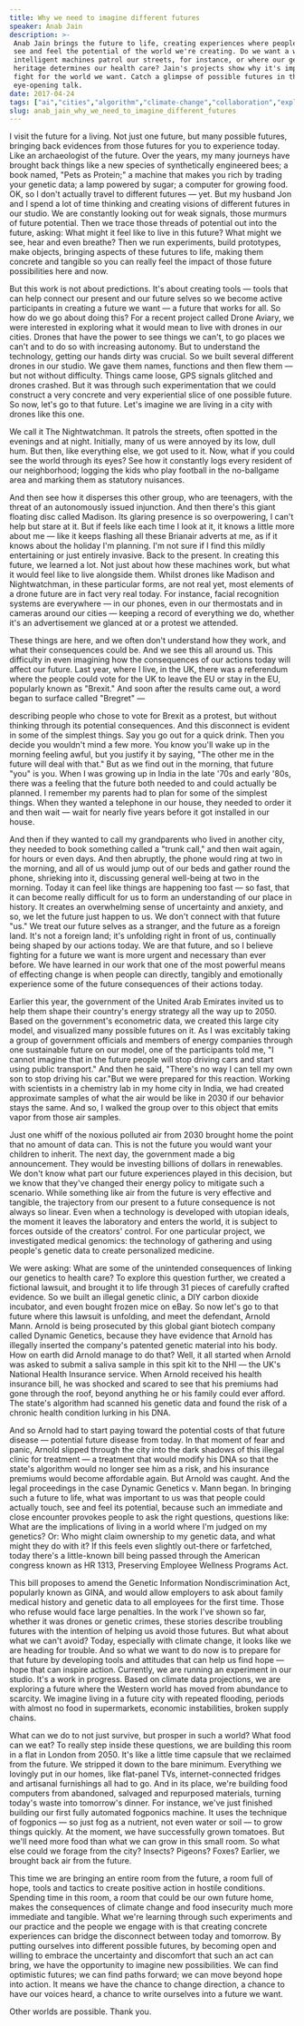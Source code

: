 ```yaml
---
title: Why we need to imagine different futures
speaker: Anab Jain
description: >-
 Anab Jain brings the future to life, creating experiences where people can touch,
 see and feel the potential of the world we're creating. Do we want a world where
 intelligent machines patrol our streets, for instance, or where our genetic
 heritage determines our health care? Jain's projects show why it's important to
 fight for the world we want. Catch a glimpse of possible futures in this
 eye-opening talk.
date: 2017-04-24
tags: ["ai","cities","algorithm","climate-change","collaboration","exploration","communication","farming","future","global-development","global-issues","innovation","motivation","potential","humanity","pollution","social-change","technology","society","visualizations","india"]
slug: anab_jain_why_we_need_to_imagine_different_futures
---
```


I visit the future for a living. Not just one future, but many possible futures, bringing
back evidences from those futures for you to experience today. Like an archaeologist of
the future. Over the years, my many journeys have brought back things like a new species
of synthetically engineered bees; a book named, "Pets as Protein;" a machine that makes
you rich by trading your genetic data; a lamp powered by sugar; a computer for growing
food. OK, so I don't actually travel to different futures — yet. But my husband Jon and I
spend a lot of time thinking and creating visions of different futures in our studio. We
are constantly looking out for weak signals, those murmurs of future potential. Then we
trace those threads of potential out into the future, asking: What might it feel like to
live in this future? What might we see, hear and even breathe? Then we run experiments,
build prototypes, make objects, bringing aspects of these futures to life, making them
concrete and tangible so you can really feel the impact of those future possibilities here
and now.

But this work is not about predictions. It's about creating tools — tools that can help
connect our present and our future selves so we become active participants in creating a
future we want — a future that works for all. So how do we go about doing this? For a
recent project called Drone Aviary, we were interested in exploring what it would mean to
live with drones in our cities. Drones that have the power to see things we can't, to go
places we can't and to do so with increasing autonomy. But to understand the technology,
getting our hands dirty was crucial. So we built several different drones in our studio.
We gave them names, functions and then flew them — but not without difficulty. Things came
loose, GPS signals glitched and drones crashed. But it was through such experimentation
that we could construct a very concrete and very experiential slice of one possible
future. So now, let's go to that future. Let's imagine we are living in a city with drones
like this one.

We call it The Nightwatchman. It patrols the streets, often spotted in the evenings and at
night. Initially, many of us were annoyed by its low, dull hum. But then, like everything
else, we got used to it. Now, what if you could see the world through its eyes? See how it
constantly logs every resident of our neighborhood; logging the kids who play football in
the no-ballgame area and marking them as statutory nuisances.

And then see how it disperses this other group, who are teenagers, with the threat of an
autonomously issued injunction. And then there's this giant floating disc called Madison.
Its glaring presence is so overpowering, I can't help but stare at it. But if feels like
each time I look at it, it knows a little more about me — like it keeps flashing all these
Brianair adverts at me, as if it knows about the holiday I'm planning. I'm not sure if I
find this mildly entertaining or just entirely invasive. Back to the present. In creating
this future, we learned a lot. Not just about how these machines work, but what it would
feel like to live alongside them. Whilst drones like Madison and Nightwatchman, in these
particular forms, are not real yet, most elements of a drone future are in fact very real
today. For instance, facial recognition systems are everywhere — in our phones, even in
our thermostats and in cameras around our cities — keeping a record of everything we do,
whether it's an advertisement we glanced at or a protest we attended.

These things are here, and we often don't understand how they work, and what their
consequences could be. And we see this all around us. This difficulty in even imagining
how the consequences of our actions today will affect our future. Last year, where I live,
in the UK, there was a referendum where the people could vote for the UK to leave the EU
or stay in the EU, popularly known as "Brexit." And soon after the results came out, a
word began to surface called "Bregret" —

describing people who chose to vote for Brexit as a protest, but without thinking through
its potential consequences. And this disconnect is evident in some of the simplest things.
Say you go out for a quick drink. Then you decide you wouldn't mind a few more. You know
you'll wake up in the morning feeling awful, but you justify it by saying, "The other me
in the future will deal with that." But as we find out in the morning, that future "you"
is you. When I was growing up in India in the late '70s and early '80s, there was a feeling
that the future both needed to and could actually be planned. I remember my parents had to
plan for some of the simplest things. When they wanted a telephone in our house, they
needed to order it and then wait — wait for nearly five years before it got installed in
our house.

And then if they wanted to call my grandparents who lived in another city, they needed to
book something called a "trunk call," and then wait again, for hours or even days. And
then abruptly, the phone would ring at two in the morning, and all of us would jump out of
our beds and gather round the phone, shrieking into it, discussing general well-being at
two in the morning. Today it can feel like things are happening too fast — so fast, that it
can become really difficult for us to form an understanding of our place in history. It
creates an overwhelming sense of uncertainty and anxiety, and so, we let the future just
happen to us. We don't connect with that future "us." We treat our future selves as a
stranger, and the future as a foreign land. It's not a foreign land; it's unfolding right
in front of us, continually being shaped by our actions today. We are that future, and so
I believe fighting for a future we want is more urgent and necessary than ever before. We
have learned in our work that one of the most powerful means of effecting change is when
people can directly, tangibly and emotionally experience some of the future consequences
of their actions today.

Earlier this year, the government of the United Arab Emirates invited us to help them
shape their country's energy strategy all the way up to 2050. Based on the government's
econometric data, we created this large city model, and visualized many possible futures
on it. As I was excitably taking a group of government officials and members of energy
companies through one sustainable future on our model, one of the participants told me, "I
cannot imagine that in the future people will stop driving cars and start using public
transport." And then he said, "There's no way I can tell my own son to stop driving his
car."But we were prepared for this reaction. Working with scientists in a chemistry lab in
my home city in India, we had created approximate samples of what the air would be like in
2030 if our behavior stays the same. And so, I walked the group over to this object that
emits vapor from those air samples.

Just one whiff of the noxious polluted air from 2030 brought home the point that no amount
of data can. This is not the future you would want your children to inherit. The next day,
the government made a big announcement. They would be investing billions of dollars in
renewables. We don't know what part our future experiences played in this decision, but we
know that they've changed their energy policy to mitigate such a scenario. While something
like air from the future is very effective and tangible, the trajectory from our present
to a future consequence is not always so linear. Even when a technology is developed with
utopian ideals, the moment it leaves the laboratory and enters the world, it is subject to
forces outside of the creators' control. For one particular project, we investigated
medical genomics: the technology of gathering and using people's genetic data to create
personalized medicine.

We were asking: What are some of the unintended consequences of linking our genetics to
health care? To explore this question further, we created a fictional lawsuit, and brought
it to life through 31 pieces of carefully crafted evidence. So we built an illegal genetic
clinic, a DIY carbon dioxide incubator, and even bought frozen mice on eBay. So now let's
go to that future where this lawsuit is unfolding, and meet the defendant, Arnold Mann.
Arnold is being prosecuted by this global giant biotech company called Dynamic Genetics,
because they have evidence that Arnold has illegally inserted the company's patented
genetic material into his body. How on earth did Arnold manage to do that? Well, it all
started when Arnold was asked to submit a saliva sample in this spit kit to the NHI — the
UK's National Health Insurance service. When Arnold received his health insurance bill, he
was shocked and scared to see that his premiums had gone through the roof, beyond anything
he or his family could ever afford. The state's algorithm had scanned his genetic data and
found the risk of a chronic health condition lurking in his DNA.

And so Arnold had to start paying toward the potential costs of that future disease —
potential future disease from today. In that moment of fear and panic, Arnold slipped
through the city into the dark shadows of this illegal clinic for treatment — a treatment
that would modify his DNA so that the state's algorithm would no longer see him as a risk,
and his insurance premiums would become affordable again. But Arnold was caught. And the
legal proceedings in the case Dynamic Genetics v. Mann began. In bringing such a future to
life, what was important to us was that people could actually touch, see and feel its
potential, because such an immediate and close encounter provokes people to ask the right
questions, questions like: What are the implications of living in a world where I'm judged
on my genetics? Or: Who might claim ownership to my genetic data, and what might they do
with it? If this feels even slightly out-there or farfetched, today there's a little-known
bill being passed through the American congress known as HR 1313, Preserving Employee
Wellness Programs Act.

This bill proposes to amend the Genetic Information Nondiscrimination Act, popularly known
as GINA, and would allow employers to ask about family medical history and genetic data to
all employees for the first time. Those who refuse would face large penalties. In the work
I've shown so far, whether it was drones or genetic crimes, these stories describe
troubling futures with the intention of helping us avoid those futures. But what about
what we can't avoid? Today, especially with climate change, it looks like we are heading
for trouble. And so what we want to do now is to prepare for that future by developing
tools and attitudes that can help us find hope — hope that can inspire action. Currently,
we are running an experiment in our studio. It's a work in progress. Based on climate data
projections, we are exploring a future where the Western world has moved from abundance to
scarcity. We imagine living in a future city with repeated flooding, periods with almost
no food in supermarkets, economic instabilities, broken supply chains.

What can we do to not just survive, but prosper in such a world? What food can we eat? To
really step inside these questions, we are building this room in a flat in London from
2050. It's like a little time capsule that we reclaimed from the future. We stripped it
down to the bare minimum. Everything we lovingly put in our homes, like flat-panel TVs,
internet-connected fridges and artisanal furnishings all had to go. And in its place,
we're building food computers from abandoned, salvaged and repurposed materials, turning
today's waste into tomorrow's dinner. For instance, we've just finished building our first
fully automated fogponics machine. It uses the technique of fogponics — so just fog as a
nutrient, not even water or soil — to grow things quickly. At the moment, we have
successfully grown tomatoes. But we'll need more food than what we can grow in this small
room. So what else could we forage from the city? Insects? Pigeons? Foxes? Earlier, we
brought back air from the future.

This time we are bringing an entire room from the future, a room full of hope, tools and
tactics to create positive action in hostile conditions. Spending time in this room, a
room that could be our own future home, makes the consequences of climate change and food
insecurity much more immediate and tangible. What we're learning through such experiments
and our practice and the people we engage with is that creating concrete experiences can
bridge the disconnect between today and tomorrow. By putting ourselves into different
possible futures, by becoming open and willing to embrace the uncertainty and discomfort
that such an act can bring, we have the opportunity to imagine new possibilities. We can
find optimistic futures; we can find paths forward; we can move beyond hope into action.
It means we have the chance to change direction, a chance to have our voices heard, a
chance to write ourselves into a future we want.

Other worlds are possible. Thank you.

<!--
ad_duration=3.33
comment_count=40
event="TED2017"
external_start_time=0
has_talk_citation=1
intro_duration=11.82
is_subtitle_required="False"
is_talk_featured="True"
language="en"
language_swap="False"
native_language="en"
number_of_related_talks=2
number_of_speakers=1
number_of_subtitled_videos=22
number_of_tags=21
number_of_talk_download_languages=22
number_of_talk_more_resources=2
number_of_talk_recommendations=0
number_of_talks_take_actions=0
post_ad_duration=0.83
published_timestamp="2017-06-19 15:05:01"
recording_date="2017-04-24"
speaker_description="Futurist, designer"
speaker_is_published=1
speaker_name="Anab Jain"
speaker_what_others_say="I think Anab’s legacy will be a new way of thinking, a new way of looking at the world. That’s very exciting."
talk_name="Why we need to imagine different futures"
talks_tags=["ai","cities","algorithm","climate-change","collaboration","exploration","communication","farming","future","global-development","global-issues","innovation","motivation","potential","humanity","pollution","social-change","technology","society","visualizations","india"]
talks_take_action=[]
url_audio="https://download.ted.com/talks/AnabJain_2017.mp3?apikey=acme-roadrunner"
url_photo_speaker="https://pe.tedcdn.com/images/ted/e4fb573c1c8edda1368379f6af98ee965c75d352_254x191.jpg"
url_photo_talk="https://s3.amazonaws.com/talkstar-photos/uploads/21900ac6-36ad-4748-b256-9e0d6aad5a6b/AnabJain_2017-embed.jpg"
url_webpage="https://www.ted.com/talks/anab_jain_why_we_need_to_imagine_different_futures"
video_type_name="TED Stage Talk"
-->
